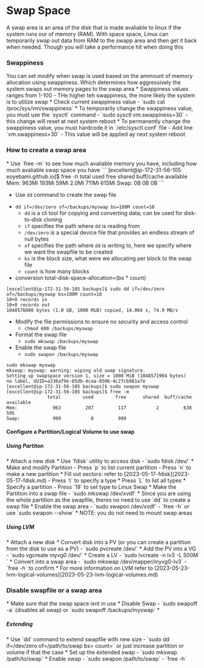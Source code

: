 <h1>Swap Space</h1>
A swap area is an area of the disk that is made avaliable to linux if the system runs our of memory (RAM). With space space, Linux can temporarily swap out data from RAM to the swapp area and then get it back when needed. Though you will take a performance hit when doing this
<h3>Swappiness</h3>
You can set modify when swap is used based on the ammount of memory allocation using swappiness. Which determines how aggressively the system swaps out memory pages to the swap area
* Swappiness values ranges from 1-100
  - THe higher teh swappiness, the more likely the system is to utilize swap 
* Check current swappiness value
  - `sudo cat /proc/sys/vm/swappiness`
* To temporarily change the swappiness value, you must use the `sysctl` command 
  - `sudo sysctl vm.swappiness=30`
  - this change will reset at next system reboot
* To permanently change the swappiness value, you must hardcode it in `/etc/sysctl.conf` file
  - Add line `vm.swappiness=30`
  - This value will be applied ay next system reboot
<h3>How to create a swap area</h3>
* Use `free -m` to see how much avaliable memory you have, including how much avaliable swap space you have
```
[excellent@ip-172-31-56-105 eoyebami.github.io]$ free -h
               total        used        free      shared  buff/cache   available
Mem:           963Mi       193Mi        59Mi       2.0Mi       711Mi       615Mi
Swap:             0B          0B          0B
```

* Use `dd` command to create the swap file
- `dd if=/dev/zero of=/backups/myswap bs=100M count=10`
  * `dd` is a cli tool for copying and converting data; can be used for disk-to-disk cloning
  * `if` specifies the path where `dd` is reading from
  * `/dev/zero` is a special device file that provides an endless stream of null bytes
  * `of` specifies the path where `dd` is writing to, here we specify where we want the swapfile to be created
  * `bs` is the block size, what were we allocating per block to the swap file
  * `count` is how many blocks
- conversion total-disk-space-allocation=(bs * count)
```
[excellent@ip-172-31-56-105 backups]$ sudo dd if=/dev/zero of=/backups/myswap bs=100M count=10
10+0 records in
10+0 records out
1048576000 bytes (1.0 GB, 1000 MiB) copied, 14.004 s, 74.9 MB/s
```

* Modify the file permissions to ensure no security and access control
  - `chmod 600 /backups/myswap`
* Format the swap file
  - `sudo mkswap /backups/myswap`
* Enable the swap file 
  - `sudo swapon /backups/myswap`
```
sudo mkswap myswap 
mkswap: myswap: warning: wiping old swap signature.
Setting up swapspace version 1, size = 1000 MiB (1048571904 bytes)
no label, UUID=a336af9e-85db-4caa-8506-4c27cb881a7e
[excellent@ip-172-31-56-105 backups]$ sudo swapon myswap
[excellent@ip-172-31-56-105 backups]$ free -m
               total        used        free      shared  buff/cache   available
Mem:             963         207         117           2         638         595
Swap:            999           0         999
```

<h4>Configure a Partition/Logical Volume to use swap</h4>
<h5>Using Partiton</h5>
* Attach a new disk
* Use `fdisk` utility to access disk
  - `sudo fdisk /dev/<disk_name>`
* Make and modify Partition
  - Press `p` to list current partition
  - Press `n` to make a new partition
    * Fill out sectors: refer to [2023-05-17-fdisk](2023-05-17-fdisk.md) 
  - Press `t` to specify a type
    * Press `L` to list all types
    * Specify a partition
  - Press `19` to set type to Linux Swap
* Make the Partition into a swap file
  - `sudo mkswap /dev/xvdf`
    * Since you are using the whole partition as the swapfile, theres no need to use `dd` to create a swap file
* Enable the swap area
  - `sudo swapon /dev/xvdf`
  - `free -h` or use `sudo swapon --show`
* NOTE: you do not need to mount swap areas
<h5>Using LVM</h5>
* Attach a new disk
* Convert disk into a PV (or you can create a partition from the disk to use as a PV)
  - `sudo pvcreate /dev/<disk_name>`
* Add the PV into a VG
  - `sudo vgcreate myvg0 /dev/<disk_name>`
* Create a LV
  - `sudo lvcreate -n lv3 -L 500M <VG_name>`
* Convert into a swap area
  - `sudo mkswap /dev/mapper/myvg0-lv3`
  - `free -h` to confirm
* For more information on LVM refer to [2023-05-23-lvm-logical-volumes](2023-05-23-lvm-logical-volumes.md)
<h3>Disable swapfile or a swap area</h3>
* Make sure that the swap space isnt in use
* Disable Swap
  - `sudo swapoff -a` (disables all swap) or `sudo swapoff /backups/myswap`
  * <h5>Extending</h5>
    * Use `dd` command to extend swapfile with new size
    - `sudo dd if=/dev/zero of=/path/to/swap bs=<new-sze> count=<blocks>` or just increase partition or volume if that the case
    * Set up the extended swap
    - `sudo mkswap /path/to/swap`
    * Enable swap
    - `sudo swapon /path/to/swap`
    - `free -h`

